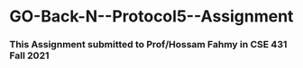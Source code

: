 # GO-Back-N--Protocol5--Assignment
### This Assignment submitted to Prof/Hossam Fahmy in CSE 431 Fall 2021
